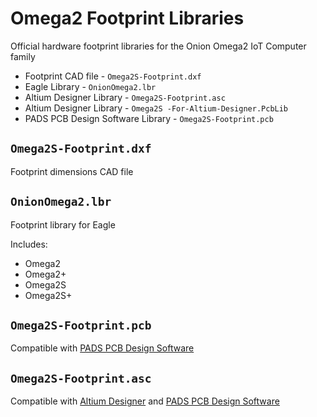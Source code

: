 # Omega2 Footprint Libraries

Official hardware footprint libraries for the Onion Omega2 IoT Computer family

* Footprint CAD file - `Omega2S-Footprint.dxf`
* Eagle Library - `OnionOmega2.lbr`
* Altium Designer Library - `Omega2S-Footprint.asc`
* Altium Designer Library - `Omega2S -For-Altium-Designer.PcbLib`
* PADS PCB Design Software Library - `Omega2S-Footprint.pcb`

## `Omega2S-Footprint.dxf`

Footprint dimensions CAD file

## `OnionOmega2.lbr`

Footprint library for Eagle

Includes:
* Omega2
* Omega2+
* Omega2S
* Omega2S+

## `Omega2S-Footprint.pcb`

Compatible with [PADS PCB Design Software](https://www.pads.com/)


## `Omega2S-Footprint.asc`

Compatible with [Altium Designer](http://www.altium.com/) and [PADS PCB Design Software](https://www.pads.com/)
